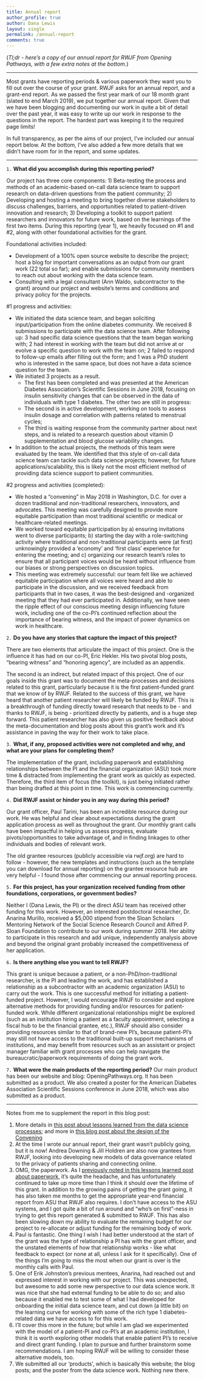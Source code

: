 ```yaml
---
title: Annual report
author_profile: true
author: Dana Lewis
layout: single
permalink: /annual-report
comments: true
---
```


(*Tl;dr - here’s a copy of our annual report for RWJF from Opening Pathways, with a few extra notes at the bottom.*)

---
Most grants have reporting periods & various paperwork they want you to fill out over the course of your grant. RWJF asks for an annual report, and a grant-end report. As we passed the first year mark of our 18 month grant (slated to end March 2019), we put together our annual report. Given that we have been blogging and documenting our work in quite a bit of detail over the past year, it was easy to write up our work in response to the questions in the report. The hardest part was keeping it to the required page limits!
 
In full transparency, as per the aims of our project, I’ve included our annual report below. At the bottom, I’ve also added a few more details that we didn’t have room for in the report, and some updates.

---

`1.` **What did you accomplish during this reporting period?**

Our project has three core components: 1) Beta-testing the process and methods of an academic-based on-call data science team to support research on data-driven questions from the patient community; 2) Developing and hosting a meeting to bring together diverse stakeholders to discuss challenges, barriers, and opportunities related to patient-driven innovation and research; 3) Developing a toolkit to support patient researchers and innovators for future work, based on the learnings of the first two items. During this reporting (year 1), we heavily focused on #1 and #2, along with other foundational activities for the grant.
 
Foundational activities included:
* Development of a 100% open source website to describe the project; host a blog for important conversations as an output from our grant work (22 total so far); and enable submissions for community members to reach out about working with the data science team.
* Consulting with a legal consultant (Ann Waldo, subcontractor to the grant) around our project and website’s terms and conditions and privacy policy for the projects.
 
#1 progress and activities:
* We initiated the data science team, and began soliciting input/participation from the online diabetes community. We received 8 submissions to participate with the data science team. After following up: 3 had specific data science questions that the team began working with; 2 had interest in working with the team but did not arrive at or evolve a specific question to work with the team on; 2 failed to respond to follow-up emails after filling out the form; and 1 was a PhD student who is interested in the same space, but does not have a data science question for the team.
* We initiated 3 projects as a result.
  * The first has been completed and was presented at the American Diabetes Association’s Scientific Sessions in June 2018, focusing on insulin sensitivity changes that can be observed in the data of individuals with type 1 diabetes. The other two are still in progress:
  * The second is in active development, working on tools to assess insulin dosage and correlation with patterns related to menstrual cycles;
  * The third is waiting response from the community partner about next steps, and is related to a research question about vitamin D supplementation and blood glucose variability changes.
* In addition to the actual projects, the methods of this team were evaluated by the team. We identified that this style of on-call data science team can tackle such data science projects; however, for future applications/scalability, this is likely not the most efficient method of providing data science support to patient communities.

#2 progress and activities (completed):
* We hosted a “convening” in May 2018 in Washington, D.C. for over a dozen traditional and non-traditional researchers, innovators, and advocates.
 This meeting was carefully designed to provide more equitable participation than most traditional scientific or medical or healthcare-related meetings.
* We worked toward equitable participation by a) ensuring invitations went to diverse participants; b) starting the day with a role-switching activity where traditional and non-traditional participants were (at first) unknowingly provided a ‘economy’ and ‘first class’ experience for entering the meeting; and c) organizing our research team’s roles to ensure that all participant voices would be heard without influence from our biases or strong perspectives on discussion topics.
* This meeting was extremely successful: our team felt like we achieved equitable participation where all voices were heard and able to participate in the discussion, and we received feedback from participants that in two cases, it was the best-designed and -organized meeting that they had ever participated in. Additionally, we have seen the ripple effect of our conscious meeting design influencing future work, including one of the co-PI’s continued reflection about the importance of bearing witness, and the impact of power dynamics on work in healthcare.
 
`2.` **Do you have any stories that capture the impact of this project?**

There are two elements that articulate the impact of this project. One is the influence it has had on our co-PI, Eric Hekler. His two pivotal blog posts, “bearing witness” and “honoring agency”, are included as an appendix.
 
The second is an indirect, but related impact of this project. One of our goals inside this grant was to document the meta-processes and decisions related to this grant, particularly because it is the first patient-funded grant that we know of by RWJF. Related to the success of this grant, we have heard that another patient researcher will likely be funded by RWJF. This is a breakthrough of funding directly toward research that needs to be - and thanks to RWJF, is being - prioritized directly by patients, and is a huge step forward. This patient researcher has also given us positive feedback about the meta-documentation and blog posts about this grant’s work and it’s assistance in paving the way for their work to take place.
 
`3.` **What, if any, proposed activities were not completed and why, and what are your plans for completing them?**
 
The implementation of the grant, including paperwork and establishing relationships between the PI and the financial organization (ASU) took more time & distracted from implementing the grant work as quickly as expected. Therefore, the third item of focus (the toolkit), is just being initiated rather than being drafted at this point in time. This work is commencing currently.

`4.` **Did RWJF assist or hinder you in any way during this period?**

Our grant officer, Paul Tarini, has been an incredible resource during our work. He was helpful and clear about expectations during the grant application process as well as throughout the grant. Our monthly grant calls have been impactful in helping us assess progress, evaluate pivots/opportunities to take advantage of, and in finding linkages to other individuals and bodies of relevant work.
 
The old grantee resources (publicly accessible via rwjf.org) are hard to follow - however, the new templates and instructions (such as the template you can download for annual reporting) on the grantee resource hub are very helpful - I found those after commencing our annual reporting process.
 
`5.` **For this project, has your organization received funding from other foundations, corporations, or government bodies?**

Neither I (Dana Lewis, the PI) or the direct ASU team has received other funding for this work. However, an interested postdoctoral researcher, Dr. Anarina Murillo, received a $5,000 stipend from the Sloan Scholars Mentoring Network of the Social Science Research Council and Alfred P. Sloan Foundation to contribute to our work during summer 2018. Her ability to participate in this research and add unique, independently analysis above and beyond the original grant probably increased the competitiveness of her application.
 
`6.` **Is there anything else you want to tell RWJF?**

This grant is unique because a patient, or a non-PhD/non-traditional researcher, is the PI and leading the work, and has established a relationship as a subcontractor with an academic organization (ASU) to carry out the work. This is one successful method for initiating a patient-funded project. However, I would encourage RWJF to consider and explore alternative methods for providing funding and/or resources for patient-funded work. While different organizational relationships might be explored (such as an institution hiring a patient as a faculty appointment, selecting a fiscal hub to be the financial grantee, etc.), RWJF should also consider providing resources similar to that of brand-new PI’s, because patient-PI’s may still not have access to the traditional built-up support mechanisms of institutions, and may benefit from resources such as an assistant or project manager familiar with grant processes who can help navigate the bureaucratic/paperwork requirements of doing the grant work.
 
`7.` **What were the main products of the reporting period?**
Our main product has been our website and blog: OpeningPathways.org. It has been submitted as a product. We also created a poster for the American Diabetes Association Scientific Sessions conference in June 2018, which was also submitted as a product.
 
---

Notes from me to supplement the report in this blog post:

1. More details in [this post about lessons learned from the data science processes](https://opening-pathways.github.io/website/data-science-reflections); and more in [this blog post about the design of the Convening](https://opening-pathways.github.io/website/designing-the-convening)
2. At the time I wrote our annual report, their grant wasn’t publicly going, but it is now! Andrea Downing & Jill Holdren are also now grantees from RWJF, looking into developing new models of data governance related to the privacy of patients sharing and connecting online. 
3. OMG, the paperwork. As I [previously noted in this lessons learned post about paperwork](https://opening-pathways.github.io/website/first-lessons-learned-as-patient-PI), it’s quite the headache, and has unfortunately continued to take up more time than I think it should over the lifetime of this grant. In addition to the growing pains of getting the grant going, it has also taken me months to get the appropriate year-end financial report from ASU that RWJF also requires. I don’t have access to the ASU systems, and I got quite a bit of run around and “who’s on first”-ness in trying to get this report generated & submitted to RWJF. This has also been slowing down my ability to evaluate the remaining budget for our project to re-allocate or adjust funding for the remaining body of work. 
4. Paul is fantastic. One thing I wish I had better understood at the start of the grant was the type of relationship a PI has with the grant officer, and the unstated elements of how that relationship works - like what feedback to expect (or none at all, unless I ask for it specifically). One of the things I’m going to miss the most when our grant is over is the monthly calls with Paul.
5. One of Erik Johnston’s previous mentees, Anarina, had reached out and expressed interest in working with our project. This was unexpected, but awesome to add some new perspective to our data science work. It was nice that she had external funding to be able to do so; and also because it enabled me to test some of what I had developed for onboarding the initial data science team, and cut down (a little bit) on the learning curve for working with some of the rich type 1 diabetes-related data we have access to for this work.
6. I’ll cover this more in the future; but while I am glad we experimented with the model of a patient-PI and co-PI’s at an academic institution, I think it is worth exploring other models that enable patient PI’s to receive and direct grant funding. I plan to pursue and further brainstorm some recommendations. I am hoping RWJF will be willing to consider these alternative models, too.
7. We submitted all our ‘products’, which is basically this website; the blog posts; and the poster from the data science work. Nothing new there. 
